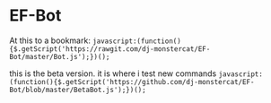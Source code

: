# EF-Bot
At this to a bookmark:
`javascript:(function(){$.getScript('https://rawgit.com/dj-monstercat/EF-Bot/master/Bot.js');})();`

this is the beta version. it is where i test new commands `javascript:(function(){$.getScript('https://github.com/dj-monstercat/EF-Bot/blob/master/BetaBot.js');})();`
